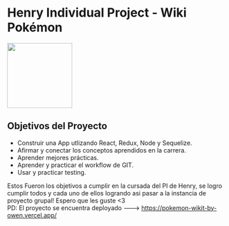 

# Henry Individual Project - Wiki Pokémon

<img height="150" src="./pokemon.png" />

## Objetivos del Proyecto

- Construir una App utlizando React, Redux, Node y Sequelize.
- Afirmar y conectar los conceptos aprendidos en la carrera.
- Aprender mejores prácticas.
- Aprender y practicar el workflow de GIT.
- Usar y practicar testing.

Estos Fueron los objetivos a cumplir en la cursada del PI de Henry, se logro cumplir todos y cada uno de ellos logrando asi pasar a la instancia de proyecto grupal! Espero que les guste <3 <br>
PD: El proyecto se encuentra deployado  --->  https://pokemon-wikit-by-owen.vercel.app/

